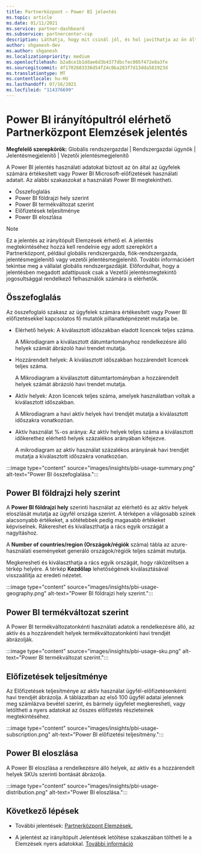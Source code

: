 ```yaml
---
title: Partnerközpont – Power BI jelentés
ms.topic: article
ms.date: 01/11/2021
ms.service: partner-dashboard
ms.subservice: partnercenter-csp
description: Láthatja, hogy mit csinál jól, és hol javíthatja az ön által az ügyfelek számára Power BI előfizetések használatát.
author: shganesh-dev
ms.author: shganesh
ms.localizationpriority: medium
ms.openlocfilehash: b2a8ce1b1ddae6d3b4377dbcfec005f472e8a3fe
ms.sourcegitcommit: 4f1702683336d54f24c0ba283f7d13dda581923d
ms.translationtype: MT
ms.contentlocale: hu-HU
ms.lasthandoff: 07/16/2021
ms.locfileid: "114376699"
---
```

# <a name="power-bi-usage-report-available-from-the-partner-center-insights-dashboard"></a>Power BI irányítópultról elérhető Partnerközpont Elemzések jelentés

**Megfelelő szerepkörök:** Globális rendszergazdai | Rendszergazdai ügynök | Jelentésmegjelenítő | Vezetői jelentésmegjelenítő

A Power BI jelentés használati adatokat biztosít az ön által az ügyfelek számára értékesített vagy Power BI Microsoft-előfizetések használati adatait. Az alábbi szakaszokat a használati Power BI megtekintheti.

- Összefoglalás
- Power BI földrajzi hely szerint
- Power BI termékváltozat szerint
- Előfizetések teljesítménye
- Power BI eloszlása

 > [!NOTE]
 > Ez a jelentés az irányítópult Elemzések érhető el. A jelentés megtekintéséhez hozzá kell rendelnie egy adott szerepkört a Partnerközpont, például globális rendszergazda, fiók-rendszergazda, jelentésmegjelenítő vagy vezetői jelentésmegjelenítő. További információért tekintse meg a vállalat globális rendszergazdáját. Előfordulhat, hogy a jelentésben megadott adattípusok csak a Vezetői jelentésmegtekintő jogosultsággal rendelkező felhasználók számára is elérhetők.

## <a name="summary"></a>Összefoglalás

Az összefoglaló szakasz az ügyfelek számára értékesített vagy Power BI előfizetésekkel kapcsolatos fő mutatók pillanatképnézetét mutatja be. 

- Elérhető helyek: A kiválasztott időszakban eladott licencek teljes száma.

   A Mikrodiagram a kiválasztott dátumtartományhoz rendelkezésre álló helyek számát ábrázoló havi trendet mutatja.

- Hozzárendelt helyek: A kiválasztott időszakban hozzárendelt licencek teljes száma.

   A Mikrodiagram a kiválasztott dátumtartományban a hozzárendelt helyek számát ábrázoló havi trendet mutatja.

- Aktív helyek: Azon licencek teljes száma, amelyek használatban voltak a kiválasztott időszakban. 

   A Mikrodiagram a havi aktív helyek havi trendjét mutatja a kiválasztott időszakra vonatkozóan.

- Aktív használat %-os aránya: Az aktív helyek teljes száma a kiválasztott időkerethez elérhető helyek százalékos arányában kifejezve. 

   A mikrodiagram az aktív használat százalékos arányának havi trendjét mutatja a kiválasztott időszakra vonatkozóan.

:::image type="content" source="images/insights/pbi-usage-summary.png" alt-text="Power BI összefoglalása.":::

## <a name="power-bi-usage-by-geography"></a>Power BI földrajzi hely szerint

A **Power BI földrajzi hely** szerinti használat az elérhető és az aktív helyek eloszlását mutatja az ügyfél országa szerint. A térképen a világosabb színek alacsonyabb értékeket, a sötétebbek pedig magasabb értékeket képviselnek. Rákereshet és kiválaszthatja a rács egyik országát a nagyításhoz.

A **Number of countries/region (Országok/régiók** száma) tábla az azure-használati eseményeket generáló országok/régiók teljes számát mutatja.

Megkeresheti és kiválaszthatja a rács egyik országát, hogy ráközelítsen a térkép helyére. A térkép **Kezdőlap** lehetőségének kiválasztásával visszaállítja az eredeti nézetet.

:::image type="content" source="images/insights/pbi-usage-geography.png" alt-text="Power BI földrajzi hely szerint.":::

## <a name="power-bi-usage-by-sku"></a>Power BI termékváltozat szerint

A Power BI termékváltozatonkénti használati adatok a rendelkezésre álló, az aktív és a hozzárendelt helyek termékváltozatonkénti havi trendjét ábrázolják.

:::image type="content" source="images/insights/pbi-usage-sku.png" alt-text="Power BI termékváltozat szerint.":::

## <a name="subscriptions-performance"></a>Előfizetések teljesítménye

Az Előfizetések teljesítménye az aktív használat ügyfél-előfizetésenkénti havi trendjét ábrázolja. A táblázatban az első 100 ügyfél adatai jelennek meg számlázva bevétel szerint, és bármely ügyfelet megkeresheti, vagy letöltheti a nyers adatokat az összes előfizetés részleteinek megtekintéséhez.

:::image type="content" source="images/insights/pbi-usage-subscription.png" alt-text="Power BI előfizetési teljesítmény.":::

## <a name="power-bi-usage-distribution"></a>Power BI eloszlása

A Power BI eloszlása a rendelkezésre álló helyek, az aktív és a hozzárendelt helyek SKUs szerinti bontását ábrázolja.

:::image type="content" source="images/insights/pbi-usage-distribution.png" alt-text="Power BI eloszlása.":::

## <a name="next-steps"></a>Következő lépések

- További jelentések: [Partnerközpont Elemzések.](partner-center-insights.md)

- A jelentést az irányítópult Jelentések letöltése szakaszában töltheti le a Elemzések nyers adatokkal. [További információ](insights-download-reports.md) 
